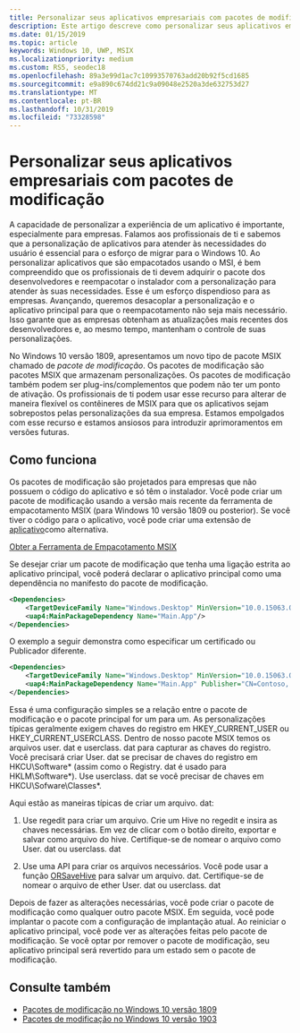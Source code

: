 ```yaml
---
title: Personalizar seus aplicativos empresariais com pacotes de modificação
description: Este artigo descreve como personalizar seus aplicativos empresariais usando os pacotes MSIX de modificação que armazenam as personalizações.
ms.date: 01/15/2019
ms.topic: article
keywords: Windows 10, UWP, MSIX
ms.localizationpriority: medium
ms.custom: RS5, seodec18
ms.openlocfilehash: 89a3e99d1ac7c10993570763add20b92f5cd1685
ms.sourcegitcommit: e9a890c674dd21c9a09048e2520a3de632753d27
ms.translationtype: MT
ms.contentlocale: pt-BR
ms.lasthandoff: 10/31/2019
ms.locfileid: "73328598"
---
```

# <a name="customize-your-enterprise-apps-with-modification-packages"></a>Personalizar seus aplicativos empresariais com pacotes de modificação 

A capacidade de personalizar a experiência de um aplicativo é importante, especialmente para empresas. Falamos aos profissionais de ti e sabemos que a personalização de aplicativos para atender às necessidades do usuário é essencial para o esforço de migrar para o Windows 10. Ao personalizar aplicativos que são empacotados usando o MSI, é bem compreendido que os profissionais de ti devem adquirir o pacote dos desenvolvedores e reempacotar o instalador com a personalização para atender às suas necessidades. Esse é um esforço dispendioso para as empresas. Avançando, queremos desacoplar a personalização e o aplicativo principal para que o reempacotamento não seja mais necessário. Isso garante que as empresas obtenham as atualizações mais recentes dos desenvolvedores e, ao mesmo tempo, mantenham o controle de suas personalizações.

No Windows 10 versão 1809, apresentamos um novo tipo de pacote MSIX chamado de *pacote de modificação*. Os pacotes de modificação são pacotes MSIX que armazenam personalizações. Os pacotes de modificação também podem ser plug-ins/complementos que podem não ter um ponto de ativação. Os profissionais de ti podem usar esse recurso para alterar de maneira flexível os contêineres de MSIX para que os aplicativos sejam sobrepostos pelas personalizações da sua empresa. Estamos empolgados com esse recurso e estamos ansiosos para introduzir aprimoramentos em versões futuras. 

## <a name="how-it-works"></a>Como funciona

Os pacotes de modificação são projetados para empresas que não possuem o código do aplicativo e só têm o instalador. Você pode criar um pacote de modificação usando a versão mais recente da ferramenta de empacotamento MSIX (para Windows 10 versão 1809 ou posterior). Se você tiver o código para o aplicativo, você pode criar uma extensão de [aplicativo](https://docs.microsoft.com/windows/uwp/launch-resume/how-to-create-an-extension)como alternativa. 

<div class="nextstepaction"><p><a class="x-hidden-focus" href="https://www.microsoft.com/p/msix-packaging-tool/9n5lw3jbcxkf" data-linktype="external">Obter a Ferramenta de Empacotamento MSIX</a></p></div>

Se desejar criar um pacote de modificação que tenha uma ligação estrita ao aplicativo principal, você poderá declarar o aplicativo principal como uma dependência no manifesto do pacote de modificação. 

``` xml
<Dependencies>
    <TargetDeviceFamily Name="Windows.Desktop" MinVersion="10.0.15063.0"/>
    <uap4:MainPackageDependency Name="Main.App"/>
</Dependencies>
```

O exemplo a seguir demonstra como especificar um certificado ou Publicador diferente.

``` xml
<Dependencies>
    <TargetDeviceFamily Name="Windows.Desktop" MinVersion="10.0.15063.0"/>
    <uap4:MainPackageDependency Name="Main.App" Publisher="CN=Contoso, C=US" />
</Dependencies>

```

Essa é uma configuração simples se a relação entre o pacote de modificação e o pacote principal for um para um. As personalizações típicas geralmente exigem chaves do registro em HKEY_CURRENT_USER ou HKEY_CURRENT_USERCLASS. Dentro de nosso pacote MSIX temos os arquivos user. dat e userclass. dat para capturar as chaves do registro. Você precisará criar User. dat se precisar de chaves do registro em HKCU\Software\* (assim como o Registry. dat é usado para HKLM\Software\*). Use userclass. dat se você precisar de chaves em HKCU\Sofware\Classes\*. 

Aqui estão as maneiras típicas de criar um arquivo. dat: 

1. Use regedit para criar um arquivo. Crie um Hive no regedit e insira as chaves necessárias. Em vez de clicar com o botão direito, exportar e salvar como arquivo do hive. Certifique-se de nomear o arquivo como User. dat ou userclass. dat

2. Use uma API para criar os arquivos necessários. Você pode usar a função [ORSaveHive](https://docs.microsoft.com/windows/win32/devnotes/orsavehive) para salvar um arquivo. dat. Certifique-se de nomear o arquivo de ether User. dat ou userclass. dat

Depois de fazer as alterações necessárias, você pode criar o pacote de modificação como qualquer outro pacote MSIX. Em seguida, você pode implantar o pacote com a configuração de implantação atual. Ao reiniciar o aplicativo principal, você pode ver as alterações feitas pelo pacote de modificação. Se você optar por remover o pacote de modificação, seu aplicativo principal será revertido para um estado sem o pacote de modificação. 

## <a name="see-also"></a>Consulte também
- [Pacotes de modificação no Windows 10 versão 1809](modification-package-1809-update.md)
- [Pacotes de modificação no Windows 10 versão 1903](modification-package-1903.md)
